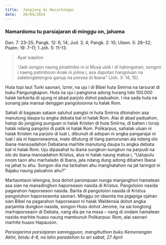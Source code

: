 ```yaml
---
title:  Jongjong di Hasintongan
date:   20/04/2024
---
```


### Namardomu tu parsiajaran di minggu on, jahama
Dan. 7: 23–25; Pangk. 12: 6, 14; Jud. 3, 4; Pangk. 2: 10; Ulaon. 5: 28–32; Psalm. 19: 7–11; 1 Joh. 5: 11–13.

> <p>Ayat siapilon</p>
> “Jadi songon naung pinatimbo ni si Musa ulok i di halongonan, songon i naeng patimboon Anak ni jolma i, asa dapotan hangoluan na salelenglelengna ganup na porsea di Ibana” (Joh. 3: 14, 15).

Huta topi laut Turki saonari, Izmir, na uju i di Bibel huta Smirna na tarsurat di buku Pangungkapon. Huta na uju i pangisina adong hurang lobi 100.000 halak tarbarita di ujung ni abad parjolo dohot paduahon. I ma sada huta na sonang jala mansai denggan pangoloionna tu halak Rom.

Sahali di bagasan sataon saluhut pangisi ni huta Smirna ditonahon asa manutung daupa tu angka debata bal ni halak Rom. Alai di abad paduahon, hatop do jongjong punguan ni halak Kristen di huta Smirna, di bahen i torop halak ndang pangoloi di patik ni halak Rom. Polikarpus, sahalak uluan ni halak Kristen na parjolo di luat i, dibunuh di adopan ni angka pangarajai ni luat i ala ni haporseaonna, mate ditutung di tiang pamurunan ala ndang olo ibana mansoadahon Debatana marhite manutung daupa tu angka debata bal ni halak Rom. Uju dipasahat tu ibana sungkun-sungkun na parpudi na olo do ibana manoadahon Kristus, alus ni halak naung matua i, “Ualupulu onom taon ahu marhalado di Ibana, jala ndang dung adong dibahen Ibana na jahat tu ahu. Songon dia ma tarbahen ahu manghatahon na jat taringot ni Rajaku naung paluahon ahu?”

Martaontaon lelengna, boa dohot parompuan nunga manjanghon hamatean asa sian na manadinghon haporseaon nasida di Kristus. Pangoloion nasida pagarahon haporseaon nasida. Barita di pangoloion nasida di Kristus pangoluhon haporseaonta saonari. Minggu on idaonta ma pigapiga ojahan sian Bibel na pagarahon haporseaon ni halak Waldensia dohot angka parjamita dungkon nasida, songon Huss dohot Jerome, na sai tongtong marhaporseaon di Debata, nang dia pe na masa – nang di ondam hamatean nasida marhite huaso naung mambunuh Polikarpus: Rom, alai saonari marhite huaso Hapauson.

_Parsiajarima parsiajaran samingguon, mangihuthon buku Kemenangan Akhir, bindu 4-6, na laho paradehon tu ari sabat, 27 April_